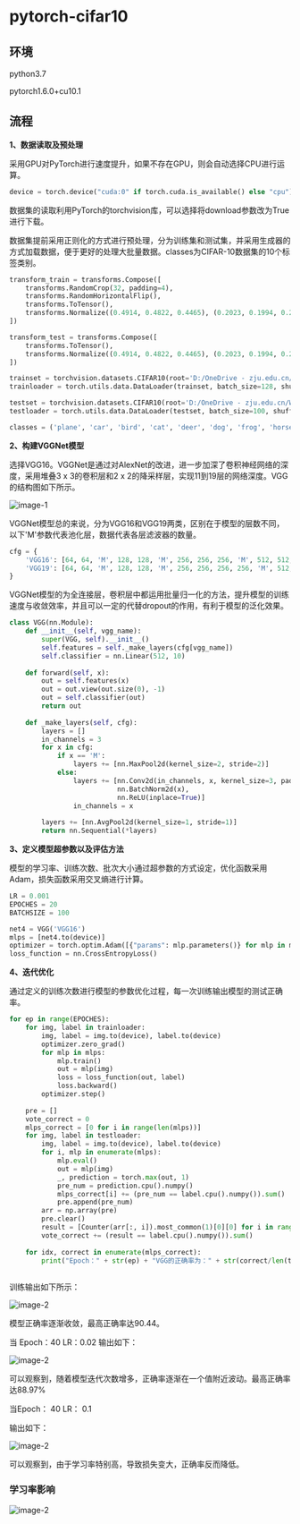 # pytorch-cifar10
## 环境
python3.7

pytorch1.6.0+cu10.1
## 流程

**1、数据读取及预处理**

采用GPU对PyTorch进行速度提升，如果不存在GPU，则会自动选择CPU进行运算。

```python
device = torch.device("cuda:0" if torch.cuda.is_available() else "cpu")
```

数据集的读取利用PyTorch的torchvision库，可以选择将download参数改为True进行下载。

数据集提前采用正则化的方式进行预处理，分为训练集和测试集，并采用生成器的方式加载数据，便于更好的处理大批量数据。classes为CIFAR-10数据集的10个标签类别。
```python
transform_train = transforms.Compose([
    transforms.RandomCrop(32, padding=4),
    transforms.RandomHorizontalFlip(),
    transforms.ToTensor(),
    transforms.Normalize((0.4914, 0.4822, 0.4465), (0.2023, 0.1994, 0.2010)),
])

transform_test = transforms.Compose([
    transforms.ToTensor(),
    transforms.Normalize((0.4914, 0.4822, 0.4465), (0.2023, 0.1994, 0.2010)),
])

trainset = torchvision.datasets.CIFAR10(root='D:/OneDrive - zju.edu.cn/Work/code_deeplearning/data', train=True, download=False, transform=transform_train)
trainloader = torch.utils.data.DataLoader(trainset, batch_size=128, shuffle=True, num_workers=0)

testset = torchvision.datasets.CIFAR10(root='D:/OneDrive - zju.edu.cn/Work/code_deeplearning/data', train=False, download=False, transform=transform_test)
testloader = torch.utils.data.DataLoader(testset, batch_size=100, shuffle=False, num_workers=0)

classes = ('plane', 'car', 'bird', 'cat', 'deer', 'dog', 'frog', 'horse', 'ship', 'truck')
```
**2、构建VGGNet模型**

选择VGG16。VGGNet是通过对AlexNet的改进，进一步加深了卷积神经网络的深度，采用堆叠3 x 3的卷积层和2 x 2的降采样层，实现11到19层的网络深度。VGG的结构图如下所示。

![image-1](https://github.com/wuzhengyang/IMG/blob/main/image-1.png)

VGGNet模型总的来说，分为VGG16和VGG19两类，区别在于模型的层数不同，以下'M'参数代表池化层，数据代表各层滤波器的数量。

```python
cfg = {
    'VGG16': [64, 64, 'M', 128, 128, 'M', 256, 256, 256, 'M', 512, 512, 512, 'M', 512, 512, 512, 'M'],
    'VGG19': [64, 64, 'M', 128, 128, 'M', 256, 256, 256, 256, 'M', 512, 512, 512, 512, 'M', 512, 512, 512, 512, 'M']
}
```

VGGNet模型的为全连接层，卷积层中都运用批量归一化的方法，提升模型的训练速度与收敛效率，并且可以一定的代替dropout的作用，有利于模型的泛化效果。
```python
class VGG(nn.Module):
    def __init__(self, vgg_name):
        super(VGG, self).__init__()
        self.features = self._make_layers(cfg[vgg_name])
        self.classifier = nn.Linear(512, 10)
    
    def forward(self, x):
        out = self.features(x)
        out = out.view(out.size(0), -1)
        out = self.classifier(out)
        return out
    
    def _make_layers(self, cfg):
        layers = []
        in_channels = 3
        for x in cfg:
            if x == 'M':
                layers += [nn.MaxPool2d(kernel_size=2, stride=2)]
            else:
                layers += [nn.Conv2d(in_channels, x, kernel_size=3, padding=1),
                           nn.BatchNorm2d(x),
                           nn.ReLU(inplace=True)]
                in_channels = x
        
        layers += [nn.AvgPool2d(kernel_size=1, stride=1)]
        return nn.Sequential(*layers)
```
**3、定义模型超参数以及评估方法**

模型的学习率、训练次数、批次大小通过超参数的方式设定，优化函数采用Adam，损失函数采用交叉熵进行计算。

```python
LR = 0.001
EPOCHES = 20
BATCHSIZE = 100

net4 = VGG('VGG16')
mlps = [net4.to(device)]
optimizer = torch.optim.Adam([{"params": mlp.parameters()} for mlp in mlps], lr=LR)
loss_function = nn.CrossEntropyLoss()
```

**4、迭代优化**

通过定义的训练次数进行模型的参数优化过程，每一次训练输出模型的测试正确率。

```python
for ep in range(EPOCHES):
    for img, label in trainloader:
        img, label = img.to(device), label.to(device)
        optimizer.zero_grad()
        for mlp in mlps:
            mlp.train()
            out = mlp(img)
            loss = loss_function(out, label)
            loss.backward()
        optimizer.step()
    
    pre = []
    vote_correct = 0
    mlps_correct = [0 for i in range(len(mlps))]
    for img, label in testloader:
        img, label = img.to(device), label.to(device)
        for i, mlp in enumerate(mlps):
            mlp.eval()
            out = mlp(img)
            _, prediction = torch.max(out, 1)
            pre_num = prediction.cpu().numpy()
            mlps_correct[i] += (pre_num == label.cpu().numpy()).sum()
            pre.append(pre_num)
        arr = np.array(pre)
        pre.clear()
        result = [Counter(arr[:, i]).most_common(1)[0][0] for i in range(BATCHSIZE)]
        vote_correct += (result == label.cpu().numpy()).sum()
    
    for idx, correct in enumerate(mlps_correct):
        print("Epoch：" + str(ep) + "VGG的正确率为：" + str(correct/len(testloader)))
        
```

训练输出如下所示：

![image-2](https://github.com/wuzhengyang/IMG/blob/main/image-4.png)

模型正确率逐渐收敛，最高正确率达90.44。

当 Epoch：40    LR：0.02
输出如下：

![image-2](https://github.com/wuzhengyang/IMG/blob/main/image-2.png)

可以观察到，随着模型迭代次数增多，正确率逐渐在一个值附近波动。最高正确率达88.97%

当Epoch： 40    LR： 0.1 

输出如下：

![image-2](https://github.com/wuzhengyang/IMG/blob/main/image-3.png)

可以观察到，由于学习率特别高，导致损失变大，正确率反而降低。


### 学习率影响

![image-2](https://github.com/wuzhengyang/IMG/blob/main/image-5.png)
